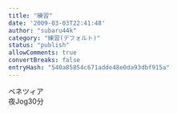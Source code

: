 ```yaml
---
title: "練習"
date: '2009-03-03T22:41:48'
author: "subaru44k"
category: "練習(デフォルト)"
status: "publish"
allowComments: true
convertBreaks: false
entryHash: "540a85854c671adde48e0da93dbf915a"
---
```

ベネツィア<br>
夜Jog30分
